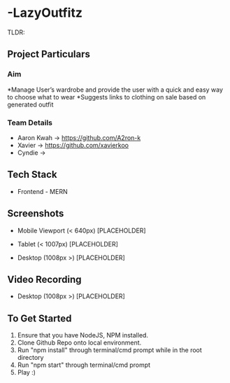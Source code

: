 # -LazyOutfitz
TLDR: 

## Project Particulars

### Aim
*Manage User’s wardrobe and provide the user with a quick and easy way to choose what to wear
*Suggests links to clothing on sale based on generated outfit

### Team Details
* Aaron Kwah -> https://github.com/A2ron-k
* Xavier -> https://github.com/xavierkoo
* Cyndie -> 

## Tech Stack 
* Frontend - MERN

## Screenshots
* Mobile Viewport (< 640px) [PLACEHOLDER]
 
* Tablet (< 1007px) [PLACEHOLDER]

* Desktop (1008px >) [PLACEHOLDER]

## Video Recording
* Desktop (1008px >) [PLACEHOLDER]


## To Get Started 
1. Ensure that you have NodeJS, NPM installed.
2. Clone Github Repo onto local environment.
3. Run "npm install" through terminal/cmd prompt while in the root directory
4. Run "npm start" through terminal/cmd prompt
5. Play :)


